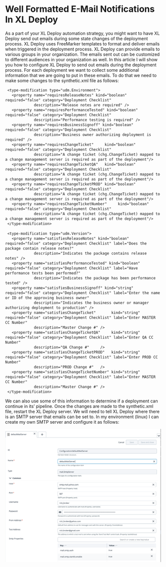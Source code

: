 # Well Formatted E-Mail Notifications In XL Deploy

As a part of your XL Deploy automation strategy, you might want to have XL Deploy send out emails during some state changes of the deployment process.  XL Deploy uses FreeMarker templates to format and deliver emails when triggered in the deployment process.  XL Deploy can provide emails to various groups in your organization.  The emails sent out can be customized to different audiences in your organization as well.  In this article I will show you how to configure XL Deploy to send out emails during the deployment process.
For each deployment we want to collect some additional information that we are going to put in these emails.  To do that we need to make some changes to the synthetic.xml file as follows:

```
 <type-modification type="udm.Environment">
   <property name="requiresReleaseNotes" kind="boolean" required="false" category="Deployment Checklist"
             description="Release notes are required" />
   <property name="requiresPerformanceTested" kind="boolean" required="false" category="Deployment Checklist"
             description="Performance testing is required" />
   <property name="requiresBusinessSignoff" kind="boolean" required="false" category="Deployment Checklist"
             description="Business owner authorizing deployment is required" />
   <property name="requiresChangeTicket"     kind="boolean" required="false" category="Deployment Checklist"
             description="A change ticket (chg.ChangeTicket) mapped to a change management server is required as part of the deployment"/>
   <property name="requiresChangeTicketQA"   kind="boolean" required="false" category="Deployment Checklist"
             description="A change ticket (chg.ChangeTicket) mapped to a change management server is required as part of the deployment"/>
   <property name="requiresChangeTicketPROD" kind="boolean" required="false" category="Deployment Checklist"
             description="A change ticket (chg.ChangeTicket) mapped to a change management server is required as part of the deployment"/>
   <property name="requiresChangeTicketNumber"     kind="boolean" required="false" category="Deployment Checklist"
             description="A change ticket (chg.ChangeTicket) mapped to a change management server is required as part of the deployment"/>
 </type-modification>

 <type-modification type="udm.Version">
   <property name="satisfiesReleaseNotes" kind="boolean" required="false" category="Deployment Checklist" label="Does the package contain release notes?"
             description="Indicates the package contains release notes" />
   <property name="satisfiesPerformanceTested" kind="boolean" required="false" category="Deployment Checklist" label="Have performance tests been performed?"
             description="Indicates the package has been performance tested" />
   <property name="satisfiesBusinessSignoff" kind="string" required="false" category="Deployment Checklist" label="Enter the name or ID of the approving business owner"
             description="Indicates the business owner or manager authorizing deployment to production" />
   <property name="satisfiesChangeTicket"       kind="string" required="false" category="Deployment Checklist" label="Enter MASTER CC Number"
             description="Master Change #" />
   <property name="satisfiesChangeTicketQA"     kind="string" required="false" category="Deployment Checklist" label="Enter QA CC Number"
             description="QA Change #"     />
   <property name="satisfiesChangeTicketPROD"   kind="string" required="false" category="Deployment Checklist" label="Enter PROD CC Number"
             description="PROD Change #"   />
   <property name="satisfiesChangeTicketNumber" kind="string" required="false" category="Deployment Checklist" label="Enter MASTER CC Number"
             description="Master Change #" />
 </type-modification>
```

We can also use some of this information to determine if a deployment can continue in its’ pipeline.  Once the changes are made to the synthetic.xml file, restart the XL Deploy server.
We will need to tell XL Deploy where there is an SMTP server that emails can be set to.  In my environment (linux) I can create my own SMTP server and configure it as follows:

![defaultSmtpServer](images/defaultSmtpServer.png)
